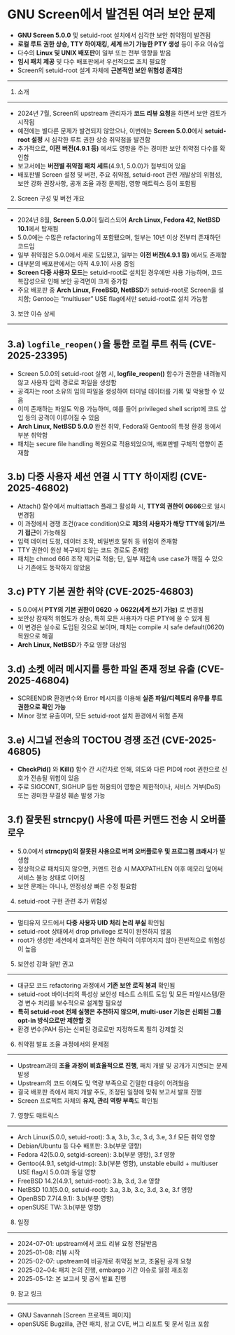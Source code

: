# GNU Screen에서 발견된 여러 보안 문제


* **GNU Screen 5.0.0** 및 setuid-root 설치에서 심각한 보안 취약점이 발견됨
* **로컬 루트 권한 상승, TTY 하이재킹, 세계 쓰기 가능한 PTY 생성** 등이 주요 이슈임
* 다수의 **Linux 및 UNIX 배포판**이 일부 또는 전부 영향을 받음
* **임시 패치 제공** 및 다수 배포판에서 우선적으로 조치 필요함
* Screen의 setuid-root 설계 자체에 **근본적인 보안 위험성 존재**함

---

1. 소개
-----

* 2024년 7월, Screen의 upstream 관리자가 **코드 리뷰 요청**을 하면서 보안 검토가 시작됨
* 예전에는 별다른 문제가 발견되지 않았으나, 이번에는 **Screen 5.0.0**에서 **setuid-root 설정** 시 심각한 루트 권한 상승 취약점을 발견함
* 추가적으로, **이전 버전(4.9.1 등)** 에서도 영향을 주는 경미한 보안 취약점 다수를 확인함
* 보고서에는 **버전별 취약점 패치 세트**(4.9.1, 5.0.0)가 첨부되어 있음
* 배포판별 Screen 설정 및 버전, 주요 취약점, setuid-root 관련 개발상의 위험성, 보안 강화 권장사항, 공개 조율 과정 문제점, 영향 매트릭스 등이 포함됨

2. Screen 구성 및 버전 개요
--------------------

* 2024년 8월, **Screen 5.0.0**이 릴리스되어 **Arch Linux, Fedora 42, NetBSD 10.1**에서 탑재됨
* 5.0.0에는 수많은 refactoring이 포함됐으며, 일부는 10년 이상 전부터 존재하던 코드임
* 일부 취약점은 5.0.0에서 새로 도입됐고, 일부는 **이전 버전(4.9.1 등)** 에서도 존재함
* 대부분의 배포판에서는 아직 4.9.1이 사용 중임
* **Screen 다중 사용자 모드**는 setuid-root로 설치된 경우에만 사용 가능하며, 코드 복잡성으로 인해 보안 공격면이 크게 증가함
* 주요 배포판 중 **Arch Linux, FreeBSD, NetBSD**가 setuid-root로 Screen을 설치함; Gentoo는 “multiuser” USE flag에서만 setuid-root로 설치 가능함

3. 보안 이슈 상세
-----------

3.a) `logfile_reopen()`을 통한 로컬 루트 취득 (CVE-2025-23395)
-----------------------------------------------------

* Screen 5.0.0의 setuid-root 실행 시, **logfile\_reopen()** 함수가 권한을 내려놓지 않고 사용자 입력 경로로 파일을 생성함
* 공격자는 root 소유의 임의 파일을 생성하여 터미널 데이터를 기록 및 악용할 수 있음
* 이미 존재하는 파일도 악용 가능하며, 예를 들어 privileged shell script에 코드 삽입 등의 공격이 이루어질 수 있음
* **Arch Linux, NetBSD 5.0.0** 완전 취약, Fedora와 Gentoo의 특정 환경 등에서 부분 취약함
* 패치는 secure file handling 복원으로 적용되었으며, 배포판별 구체적 영향이 존재함

3.b) 다중 사용자 세션 연결 시 TTY 하이재킹 (CVE-2025-46802)
---------------------------------------------

* Attach() 함수에서 multiattach 플래그 활성화 시, **TTY의 권한이 0666**으로 일시 변경됨
* 이 과정에서 경쟁 조건(race condition)으로 **제3의 사용자가 해당 TTY에 읽기/쓰기 접근**이 가능해짐
* 입력 데이터 도청, 데이터 조작, 비밀번호 탈취 등 위험이 존재함
* TTY 권한이 원상 복구되지 않는 코드 경로도 존재함
* 패치는 chmod 666 조작 제거로 적용; 단, 일부 재접속 use case가 깨질 수 있으나 기존에도 동작하지 않았음

3.c) PTY 기본 권한 취약 (CVE-2025-46803)
----------------------------------

* 5.0.0에서 **PTY의 기본 권한이 0620 → 0622(세계 쓰기 가능)** 로 변경됨
* 보안상 잠재적 위험도가 상승, 특히 모든 사용자가 다른 PTY에 쓸 수 있게 됨
* 이 변경은 실수로 도입된 것으로 보이며, 패치는 compile 시 safe default(0620) 복원으로 해결
* **Arch Linux, NetBSD**가 주요 영향 대상임

3.d) 소켓 에러 메시지를 통한 파일 존재 정보 유출 (CVE-2025-46804)
-----------------------------------------------

* SCREENDIR 환경변수와 Error 메시지를 이용해 **실존 파일/디렉토리 유무를 루트 권한으로 확인 가능**
* Minor 정보 유출이며, 모든 setuid-root 설치 환경에서 위험 존재

3.e) 시그널 전송의 TOCTOU 경쟁 조건 (CVE-2025-46805)
------------------------------------------

* **CheckPid()** 와 **Kill()** 함수 간 시간차로 인해, 의도와 다른 PID에 root 권한으로 신호가 전송될 위험이 있음
* 주로 SIGCONT, SIGHUP 등만 허용되어 영향은 제한적이나, 서비스 거부(DoS) 또는 경미한 무결성 훼손 발생 가능

3.f) 잘못된 strncpy() 사용에 따른 커맨드 전송 시 오버플로우
----------------------------------------

* 5.0.0에서 **strncpy()의 잘못된 사용으로 버퍼 오버플로우 및 프로그램 크래시**가 발생함
* 정상적으로 패치되지 않으면, 커맨드 전송 시 MAXPATHLEN 이후 메모리 덮어써 서비스 불능 상태로 이어짐
* 보안 문제는 아니나, 안정성상 빠른 수정 필요함

4. setuid-root 구현 관련 추가 위험성
---------------------------

* 멀티유저 모드에서 **다중 사용자 UID 처리 논리 부실** 확인됨
* setuid-root 상태에서 drop privilege 로직이 완전하지 않음
* root가 생성한 세션에서 효과적인 권한 하락이 이루어지지 않아 전반적으로 위험성이 높음

5. 보안성 강화 일반 권고
---------------

* 대규모 코드 refactoring 과정에서 **기존 보안 로직 붕괴** 확인됨
* setuid-root 바이너리의 특성상 보안성 테스트 스위트 도입 및 모든 파일시스템/환경 변수 처리를 보수적으로 설계할 필요성
* **특히 setuid-root 전체 실행은 추천하지 않으며, multi-user 기능은 신뢰된 그룹 opt-in 방식으로만 제한할 것**
* 환경 변수(PAH 등)는 신뢰된 경로로만 지정하도록 필히 강제할 것

6. 취약점 발표 조율 과정에서의 문제점
----------------------

* Upstream과의 **조율 과정이 비효율적으로 진행**, 패치 개발 및 공개가 지연되는 문제 발생
* Upstream의 코드 이해도 및 역량 부족으로 긴밀한 대응이 어려웠음
* 결국 배포판 측에서 패치 개발 주도, 조정된 일정에 맞춰 보고서 발표 진행
* Screen 프로젝트 자체의 **유지, 관리 역량 부족**도 확인됨

7. 영향도 매트릭스
-----------

* Arch Linux(5.0.0, setuid-root): 3.a, 3.b, 3.c, 3.d, 3.e, 3.f 모든 취약 영향
* Debian/Ubuntu 등 다수 배포판: 3.b(부분 영향)
* Fedora 42(5.0.0, setgid-screen): 3.b(부분 영향), 3.f 영향
* Gentoo(4.9.1, setgid-utmp): 3.b(부분 영향), unstable ebuild + multiuser USE flag시 5.0.0과 동일 영향
* FreeBSD 14.2(4.9.1, setuid-root): 3.b, 3.d, 3.e 영향
* NetBSD 10.1(5.0.0, setuid-root): 3.a, 3.b, 3.c, 3.d, 3.e, 3.f 영향
* OpenBSD 7.7(4.9.1): 3.b(부분 영향)
* openSUSE TW: 3.b(부분 영향)

8. 일정
-----

* 2024-07-01: upstream에서 코드 리뷰 요청 전달받음
* 2025-01-08: 리뷰 시작
* 2025-02-07: upstream에 비공개로 취약점 보고, 조율된 공개 요청
* 2025-02~04: 패치 논의 진행, embargo 기간 이슈로 일정 재조정
* 2025-05-12: 본 보고서 및 공식 발표 진행

9. 참고 링크
--------

* GNU Savannah [Screen 프로젝트 페이지]
* openSUSE Bugzilla, 관련 패치, 참고 CVE, 버그 리포트 및 문서 링크 포함
